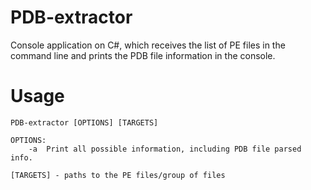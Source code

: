 # PDB-extractor
Console application on C#, which receives the list of PE files in the command line and prints the PDB file information in the console.
# Usage

```
PDB-extractor [OPTIONS] [TARGETS]

OPTIONS:
    -a  Print all possible information, including PDB file parsed info. 

[TARGETS] - paths to the PE files/group of files
```
